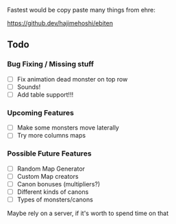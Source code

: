 Fastest would be copy paste many things from ehre:


https://github.dev/hajimehoshi/ebiten


## Todo 

### Bug Fixing / Missing stuff

- [ ] Fix animation dead monster on top row
- [ ] Sounds!
- [ ] Add table support!!!

### Upcoming Features

- [ ] Make some monsters move laterally
- [ ] Try more columns maps

### Possible Future Features

- [ ] Random Map Generator
- [ ] Custom Map creators
- [ ] Canon bonuses (multipliers?)
- [ ] Different kinds of canons
- [ ] Types of monsters/canons

Maybe rely on a server, if it's worth to spend time on that
